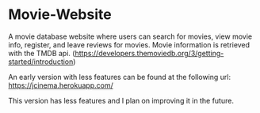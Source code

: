 # Movie-Website
A movie database website where users can search for movies, view movie info, register, and leave reviews for movies.
Movie information is retrieved with the TMDB api. (https://developers.themoviedb.org/3/getting-started/introduction)

An early version with less features can be found at the following url: https://jcinema.herokuapp.com/

This version has less features and I plan on improving it in the future.
